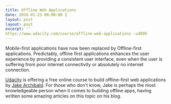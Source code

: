 ```yaml
---
title: Offline Web Applications
date: 2016-01-23 00:00:00 Z
layout: post
layout: post
excerpt: ''
https://www.udacity.com/course/offline-web-applications--ud899
---
```


Mobile-first applications have now been replaced by Offline-first applications.
Predictably, offline first applications enhances the user experience by providing
a consistent user interface, even when the user is suffering from poor internet
connectivity or absolutely no internet connection.

[Udacity](https://www.udacity.com/) is offering a free online course to build
offline-first web applications by [Jake Archibald](https://jakearchibald.com/).
For those who don't know, Jake is perhaps the most knowledgeable person when it comes
to building offline apps, having written some amazing articles on this topic on his blog.
